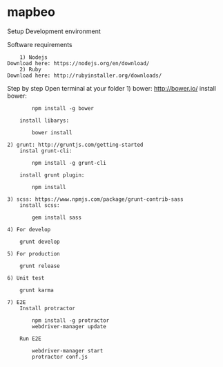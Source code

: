 # mapbeo
Setup Development environment

Software requirements

		1) Nodejs
	Download here: https://nodejs.org/en/download/
		2) Ruby
	Download here: http://rubyinstaller.org/downloads/
	
Step by step
	Open terminal at your folder
	1) bower: http://bower.io/
		install bower: 
		
			npm install -g bower
			
		install libarys:
		
			bower install
			
	2) grunt: http://gruntjs.com/getting-started
		instal grunt-cli:
		
			npm install -g grunt-cli
			
		install grunt plugin:
		
			npm install
			
	3) scss: https://www.npmjs.com/package/grunt-contrib-sass
		install scss:
		
			gem install sass 
			
	4) For develop
	
		grunt develop
		
	5) For production
	
		grunt release
		
	6) Unit test
	
		grunt karma
		
	7) E2E
		Install protractor
		
			npm install -g protractor
			webdriver-manager update
			
		Run E2E
		
			webdriver-manager start
			protractor conf.js
			
